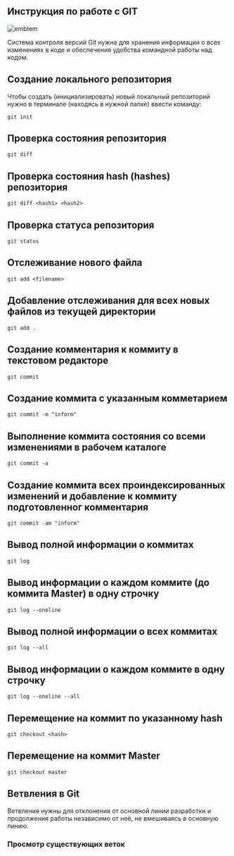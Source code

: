 ## **Инструкция по работе с GIT**

![emblem](Git.jpg) 

Система контроля версий Git нужна для хранения информации о всех изменениях в коде и обеспечения удобства командной работы над кодом.

## Создание локального репозитория

Чтобы создать (инициализировать) новый локальный репозиторий нужно в терминале (находясь в нужной папке) ввести команду:

    git init

## Проверка состояния репозитория

    git diff

## Проверка состояния hash (hashes) репозитория

    git diff <hash1> <hash2>

## Проверка статуса репозитория

    git status

## Отслеживание нового файла

    git add <filename>

## Добавление отслеживания для всех новых файлов из текущей директории

    git add .

## Создание комментария к коммиту в текстовом редакторе

    git commit

## Создание коммита с указанным комметарием

    git commit -m "inform"

## Выполнение коммита состояния со всеми изменениями в рабочем каталоге

    git commit -a

## Создание коммита всех проиндексированных изменений и добавление к коммиту подготовленног комментария

    git commit -am "inform"

## Вывод полной информации о коммитах

    git log
    
## Вывод информации о каждом коммите (до коммита Master) в одну строчку

    git log --oneline

## Вывод полной информации о всех коммитах 

    git log --all

## Вывод информации о каждом коммите в одну строчку

    git log --oneline --all

## Перемещение на коммит по указанному hash

    git checkout <hash>

## Перемещение на коммит Master

    git checkout master 

## Ветвления в  Git
Ветвления нужны для отклонения от основной линии разработки и продолжения работы независимо от неё, не вмешиваясь в основную линию.

### Просмотр существующих веток